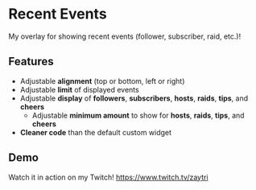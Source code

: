 # Recent Events
My overlay for showing recent events (follower, subscriber, raid, etc.)!

## Features
- Adjustable **alignment** (top or bottom, left or right)
- Adjustable **limit** of displayed events
- Adjustable **display** of **followers**, **subscribers**, **hosts**, **raids**, **tips**, and **cheers**
  - Adjustable **minimum amount** to show for **hosts**, **raids**, **tips**, and **cheers**
- **Cleaner code** than the default custom widget

## Demo
Watch it in action on my Twitch! https://www.twitch.tv/zaytri